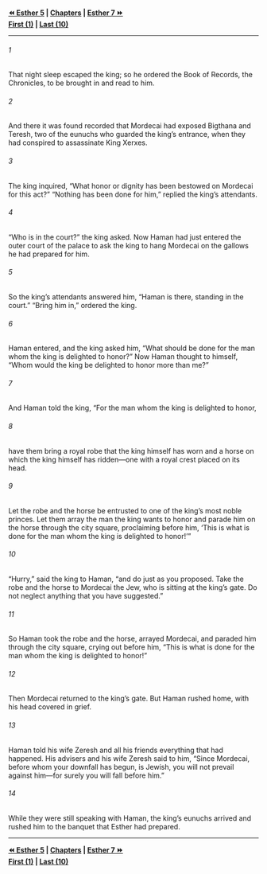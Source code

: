   
**[⏪ Esther 5](./Esther%205.md) | [Chapters](./_index.md) | [Esther 7 ⏩](./Esther%207.md)**  
**[First (1)](./Esther%201.md) | [Last (10)](./Esther%2010.md)**  
  
---  
  
###### 1  
That night sleep escaped the king; so he ordered the Book of Records, the Chronicles, to be brought in and read to him.  
  
###### 2  
And there it was found recorded that Mordecai had exposed Bigthana and Teresh, two of the eunuchs who guarded the king’s entrance, when they had conspired to assassinate King Xerxes.  
  
###### 3  
The king inquired, “What honor or dignity has been bestowed on Mordecai for this act?” “Nothing has been done for him,” replied the king’s attendants.  
  
###### 4  
“Who is in the court?” the king asked. Now Haman had just entered the outer court of the palace to ask the king to hang Mordecai on the gallows he had prepared for him.  
  
###### 5  
So the king’s attendants answered him, “Haman is there, standing in the court.” “Bring him in,” ordered the king.  
  
###### 6  
Haman entered, and the king asked him, “What should be done for the man whom the king is delighted to honor?” Now Haman thought to himself, “Whom would the king be delighted to honor more than me?”  
  
###### 7  
And Haman told the king, “For the man whom the king is delighted to honor,  
  
###### 8  
have them bring a royal robe that the king himself has worn and a horse on which the king himself has ridden—one with a royal crest placed on its head.  
  
###### 9  
Let the robe and the horse be entrusted to one of the king’s most noble princes. Let them array the man the king wants to honor and parade him on the horse through the city square, proclaiming before him, ‘This is what is done for the man whom the king is delighted to honor!’”  
  
###### 10  
“Hurry,” said the king to Haman, “and do just as you proposed. Take the robe and the horse to Mordecai the Jew, who is sitting at the king’s gate. Do not neglect anything that you have suggested.”  
  
###### 11  
So Haman took the robe and the horse, arrayed Mordecai, and paraded him through the city square, crying out before him, “This is what is done for the man whom the king is delighted to honor!”  
  
###### 12  
Then Mordecai returned to the king’s gate. But Haman rushed home, with his head covered in grief.  
  
###### 13  
Haman told his wife Zeresh and all his friends everything that had happened. His advisers and his wife Zeresh said to him, “Since Mordecai, before whom your downfall has begun, is Jewish, you will not prevail against him—for surely you will fall before him.”  
  
###### 14  
While they were still speaking with Haman, the king’s eunuchs arrived and rushed him to the banquet that Esther had prepared.  
  
  
---  
  
**[⏪ Esther 5](./Esther%205.md) | [Chapters](./_index.md) | [Esther 7 ⏩](./Esther%207.md)**  
**[First (1)](./Esther%201.md) | [Last (10)](./Esther%2010.md)**  
  
